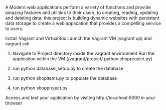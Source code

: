 A Modern web applications perform a variety of functions and provide amazing features and utilities to their users, 
to creating, reading, updating and deleting data. this project is building dynamic websites with persistent data storage
 to create a web application that provides a compelling service to users.
 
 Install Vagrant and VirtualBox
Launch the Vagrant VM (vagrant up) and vagrant ssh


1. Navigate to Project directory inside the vagrant environment
Run the application within the VM (/vagrant/project/ python shopproject.py)

2. run python database_setup.py to create the database

3. run python shopitems.py to populate the database

4. run python shopproject.py

Access and test your application by visiting http://localhost:5000 in your browser
